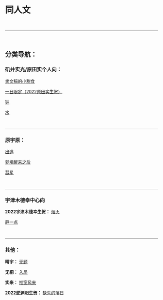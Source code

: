 # 同人文

<br>

***

<br>

## 分类导航：

### 矶井实光/原田实个人向：

[卖文稿的小甜食](https://liangzhixiaotutu.github.io/chapter_1.1.4.html "Title")

[一日限定（2022原田实生贺）](https://liangzhixiaotutu.github.io/chapter_1.1.6.html "Title")

[钟](https://liangzhixiaotutu.github.io/chapter_1.1.8.html "Title")

[水](https://liangzhixiaotutu.github.io/chapter_1.1.13.html "Title")

<br>

***

### 原宇原：

[出逃](https://liangzhixiaotutu.github.io/chapter_1.1.1.html "Title")

[梦境醒来之后](https://liangzhixiaotutu.github.io/chapter_1.1.2.html "Title")

[彗星](https://liangzhixiaotutu.github.io/chapter_1.1.11.html "Title")

<br>

***

### 宇津木德幸中心向

**2022宇津木德幸生贺：**
[烟火](https://liangzhixiaotutu.github.io/chapter_1.1.7.html "Title")

[静一点](https://liangzhixiaotutu.github.io/chapter_1.1.10.html "Title")

<br>

***

### 其他：

**晴宇：**
[无题](https://liangzhixiaotutu.github.io/chapter_1.1.3.html "Title")

**无桐：**
[入局](https://liangzhixiaotutu.github.io/chapter_1.1.9.html "Title")

**实来：**
[推窗风来](https://liangzhixiaotutu.github.io/chapter_1.1.12.html "Title")

**2022蛇渊阳生贺：**
[缺失的落日](https://liangzhixiaotutu.github.io/chapter_1.1.5.html "Title")